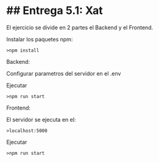 # ## Entrega 5.1: Xat

El ejercicio se divide en 2 partes el Backend y el Frontend.

Instalar los paquetes npm:

	>npm install

Backend:

Configurar parametros del servidor en el .env

Ejecutar 

	>npm run start

Frontend:

El servidor se ejecuta en el:

	>localhost:5000

Ejecutar 

	>npm run start

